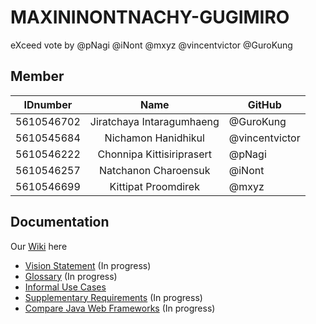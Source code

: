 # MAXININONTNACHY-GUGIMIRO
eXceed vote by @pNagi @iNont @mxyz @vincentvictor @GuroKung

## Member 
| IDnumber | Name | GitHub |
| ---------- |:-------:| -------------------- |
| 5610546702 | Jiratchaya Intaragumhaeng | @GuroKung |
| 5610545684 | Nichamon Hanidhikul | @vincentvictor |
| 5610546222 | Chonnipa Kittisiriprasert | @pNagi |
| 5610546257 | Natchanon Charoensuk | @iNont |
| 5610546699 | Kittipat Proomdirek | @mxyz |

## Documentation
Our [Wiki](https://github.com/SSD2015/maxininontnachy-gugimiro/wiki) here
- [Vision Statement](https://github.com/SSD2015/maxininontnachy-gugimiro/wiki/Vision-Statement) (In progress)
- [Glossary](https://github.com/SSD2015/maxininontnachy-gugimiro/wiki/Glossary) (In progress)
- [Informal Use Cases](https://github.com/SSD2015/maxininontnachy-gugimiro/wiki/Informal-Use-Cases)
- [Supplementary Requirements](https://github.com/SSD2015/maxininontnachy-gugimiro/wiki/Supplementary-Requirements) (In progress)
- [Compare Java Web Frameworks](https://github.com/SSD2015/maxininontnachy-gugimiro/wiki/Compare-Java-Web-Frameworks) (In progress)
